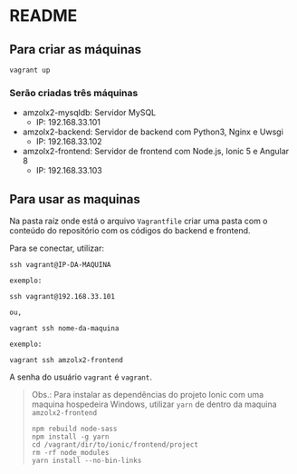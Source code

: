 # README

## Para criar as máquinas

```
vagrant up
```

### Serão criadas três máquinas

- amzolx2-mysqldb: Servidor MySQL
  - IP: 192.168.33.101
- amzolx2-backend: Servidor de backend com Python3, Nginx e Uwsgi
  - IP: 192.168.33.102
- amzolx2-frontend: Servidor de frontend com Node.js, Ionic 5 e Angular 8
  - IP: 192.168.33.103

## Para usar as maquinas

Na pasta raíz onde está o arquivo `Vagrantfile` criar uma pasta com o conteúdo do
repositório com os códigos do backend e frontend.

Para se conectar, utilizar:

```
ssh vagrant@IP-DA-MAQUINA

exemplo:

ssh vagrant@192.168.33.101

ou,

vagrant ssh nome-da-maquina

exemplo:

vagrant ssh amzolx2-frontend
```

A senha do usuário `vagrant` é `vagrant`.

> Obs.:
> Para instalar as dependências do projeto Ionic com uma maquina hospedeira Windows,
> utilizar `yarn` de dentro da maquina `amzolx2-frontend`
> 
> ```
> npm rebuild node-sass
> npm install -g yarn
> cd /vagrant/dir/to/ionic/frontend/project
> rm -rf node_modules
> yarn install --no-bin-links
> ```
> 
